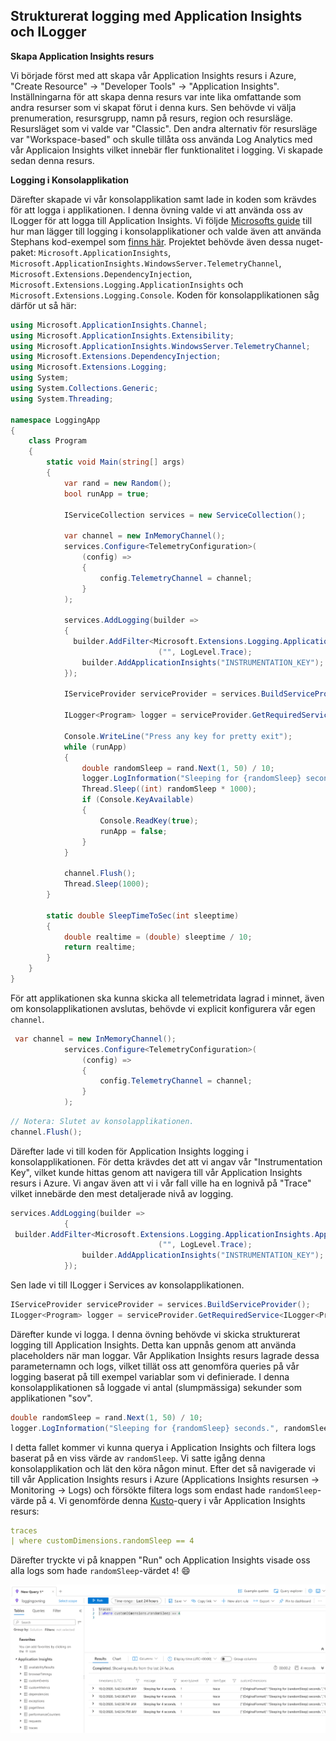 ##  **Strukturerat logging med Application Insights och ILogger** 

**Skapa Application Insights resurs**

Vi började först med att skapa vår Application Insights resurs i Azure, "Create Resource" -> "Developer Tools" -> "Application Insights". Inställningarna för att skapa denna resurs var inte lika omfattande som andra resurser som vi skapat förut i denna kurs. Sen behövde vi välja prenumeration, resursgrupp, namn på resurs, region och resursläge. Resursläget som vi valde var "Classic". Den andra alternativ för resursläge var "Workspace-based" och skulle tillåta oss använda Log Analytics med vår Applicaion Insights vilket innebär fler funktionalitet i logging. Vi skapade sedan denna resurs.

**Logging i Konsolapplikation**

Därefter skapade vi vår konsolapplikation samt lade in koden som krävdes för att logga i applikationen. I denna övning valde vi att använda oss av ILogger för att logga till Application Insights. Vi följde [Microsofts guide](https://docs.microsoft.com/en-us/azure/azure-functions/functions-monitoring?tabs=cmd#structured-logging) till hur man lägger till logging i konsolapplikationer och valde även att använda Stephans kod-exempel som [finns här](https://pgbsnh19.github.io/molnapplikationer/lecture_09_monitoring.html). Projektet behövde även dessa nuget-paket: `Microsoft.ApplicationInsights`, `Microsoft.ApplicationInsights.WindowsServer.TelemetryChannel`, `Microsoft.Extensions.DependencyInjection`, `Microsoft.Extensions.Logging.ApplicationInsights` och `Microsoft.Extensions.Logging.Console`. Koden för konsolapplikationen såg därför ut så här:

```c#
using Microsoft.ApplicationInsights.Channel;
using Microsoft.ApplicationInsights.Extensibility;
using Microsoft.ApplicationInsights.WindowsServer.TelemetryChannel;
using Microsoft.Extensions.DependencyInjection;
using Microsoft.Extensions.Logging;
using System;
using System.Collections.Generic;
using System.Threading;

namespace LoggingApp
{
    class Program
    {
        static void Main(string[] args)
        {
            var rand = new Random();
            bool runApp = true;

            IServiceCollection services = new ServiceCollection();

            var channel = new InMemoryChannel();
            services.Configure<TelemetryConfiguration>(
                (config) =>
                {
                    config.TelemetryChannel = channel;
                }
            );

            services.AddLogging(builder =>
            {
              builder.AddFilter<Microsoft.Extensions.Logging.ApplicationInsights.ApplicationInsightsLoggerProvider>
                                 ("", LogLevel.Trace);
                builder.AddApplicationInsights("INSTRUMENTATION_KEY");
            });

            IServiceProvider serviceProvider = services.BuildServiceProvider();

            ILogger<Program> logger = serviceProvider.GetRequiredService<ILogger<Program>>();

            Console.WriteLine("Press any key for pretty exit");
            while (runApp)
            {
                double randomSleep = rand.Next(1, 50) / 10;
                logger.LogInformation("Sleeping for {randomSleep} seconds.", randomSleep);
                Thread.Sleep((int) randomSleep * 1000);
                if (Console.KeyAvailable)
                {
                    Console.ReadKey(true);
                    runApp = false;
                }
            }
            
            channel.Flush();
            Thread.Sleep(1000);
        }

        static double SleepTimeToSec(int sleeptime)
        {
            double realtime = (double) sleeptime / 10;
            return realtime;
        }
    }
}
```

För att applikationen ska kunna skicka all telemetridata lagrad i minnet, även om konsolapplikationen avslutas, behövde vi explicit konfigurera vår egen `channel`.

````c#
 var channel = new InMemoryChannel();
            services.Configure<TelemetryConfiguration>(
                (config) =>
                {
                    config.TelemetryChannel = channel;
                }
            );
````

````c#
// Notera: Slutet av konsolapplikationen.
channel.Flush();
````

Därefter lade vi till koden för Application Insights logging i konsolapplikationen. För detta krävdes det att vi angav vår "Instrumentation Key", vilket kunde hittas genom att navigera till vår Application Insights resurs i Azure. Vi angav även att vi i vår fall ville ha en lognivå på "Trace" vilket innebärde den mest detaljerade nivå av logging.

````c#
services.AddLogging(builder =>
            {
 builder.AddFilter<Microsoft.Extensions.Logging.ApplicationInsights.ApplicationInsightsLoggerProvider>
                                 ("", LogLevel.Trace);
                builder.AddApplicationInsights("INSTRUMENTATION_KEY");
            });
````

Sen lade vi till ILogger i Services av konsolapplikationen.

````c#
IServiceProvider serviceProvider = services.BuildServiceProvider();
ILogger<Program> logger = serviceProvider.GetRequiredService<ILogger<Program>>();
````

Därefter kunde vi logga. I denna övning behövde vi skicka strukturerat logging till Application Insights. Detta kan uppnås genom att använda placeholders när man loggar. Vår Applikation Insights resurs lagrade dessa parameternamn och logs, vilket tillät oss att genomföra queries på vår logging baserat på till exempel variablar som vi definierade. I denna konsolapplikationen så loggade vi antal (slumpmässiga) sekunder som applikationen "sov".

````c#
double randomSleep = rand.Next(1, 50) / 10;
logger.LogInformation("Sleeping for {randomSleep} seconds.", randomSleep);
````

I detta fallet kommer vi kunna querya i Application Insights och filtera logs baserat på en viss värde av `randomSleep`. Vi satte igång denna konsolapplikation och lät den köra någon minut. Efter det så navigerade vi till vår Application Insights resurs i Azure (Applications Insights resursen -> Monitoring -> Logs) och försökte filtera logs som endast hade `randomSleep`-värde på `4`. Vi genomförde denna [Kusto](https://docs.microsoft.com/en-us/azure/data-explorer/kusto/query/)-query i vår Application Insights resurs:

````yaml
traces 
| where customDimensions.randomSleep == 4
````

Därefter tryckte vi på knappen "Run" och Application Insights visade oss alla logs som hade `randomSleep`-värdet `4`! :smile:

![Query](Media/LoggingQuery.png)
